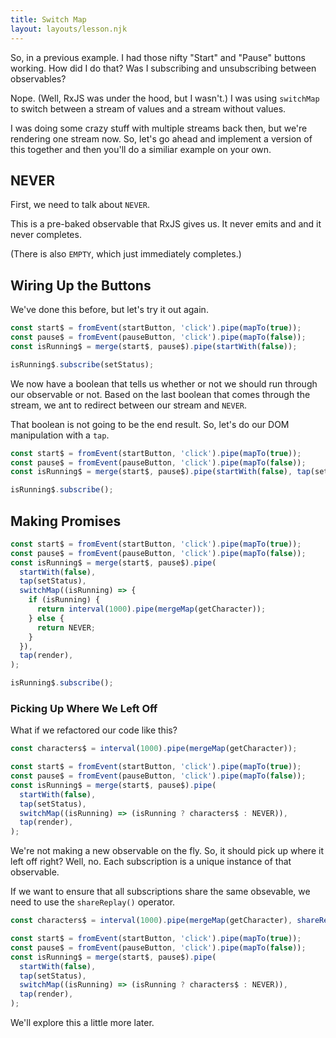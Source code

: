 ```yaml
---
title: Switch Map
layout: layouts/lesson.njk
---
```


So, in a previous example. I had those nifty "Start" and "Pause" buttons working. How did I do that? Was I subscribing and unsubscribing between observables?

Nope. (Well, RxJS was under the hood, but I wasn't.) I was using `switchMap` to switch between a stream of values and a stream without values.

I was doing some crazy stuff with multiple streams back then, but we're rendering one stream now. So, let's go ahead and implement a version of this together and then you'll do a similiar example on your own.

## NEVER

First, we need to talk about `NEVER`.

This is a pre-baked observable that RxJS gives us. It never emits and and it never completes.

(There is also `EMPTY`, which just immediately completes.)

## Wiring Up the Buttons

We've done this before, but let's try it out again.

```js
const start$ = fromEvent(startButton, 'click').pipe(mapTo(true));
const pause$ = fromEvent(pauseButton, 'click').pipe(mapTo(false));
const isRunning$ = merge(start$, pause$).pipe(startWith(false));

isRunning$.subscribe(setStatus);
```

We now have a boolean that tells us whether or not we should run through our observable or not. Based on the last boolean that comes through the stream, we ant to redirect between our stream and `NEVER`.

That boolean is not going to be the end result. So, let's do our DOM manipulation with a `tap`.

```js
const start$ = fromEvent(startButton, 'click').pipe(mapTo(true));
const pause$ = fromEvent(pauseButton, 'click').pipe(mapTo(false));
const isRunning$ = merge(start$, pause$).pipe(startWith(false), tap(setStatus));

isRunning$.subscribe();
```

## Making Promises

```js
const start$ = fromEvent(startButton, 'click').pipe(mapTo(true));
const pause$ = fromEvent(pauseButton, 'click').pipe(mapTo(false));
const isRunning$ = merge(start$, pause$).pipe(
  startWith(false),
  tap(setStatus),
  switchMap((isRunning) => {
    if (isRunning) {
      return interval(1000).pipe(mergeMap(getCharacter));
    } else {
      return NEVER;
    }
  }),
  tap(render),
);

isRunning$.subscribe();
```

### Picking Up Where We Left Off

What if we refactored our code like this?

```js
const characters$ = interval(1000).pipe(mergeMap(getCharacter));

const start$ = fromEvent(startButton, 'click').pipe(mapTo(true));
const pause$ = fromEvent(pauseButton, 'click').pipe(mapTo(false));
const isRunning$ = merge(start$, pause$).pipe(
  startWith(false),
  tap(setStatus),
  switchMap((isRunning) => (isRunning ? characters$ : NEVER)),
  tap(render),
);
```

We're not making a new observable on the fly. So, it should pick up where it left off right? Well, no. Each subscription is a unique instance of that observable.

If we want to ensure that all subscriptions share the same obsevable, we need to use the `shareReplay()` operator.

```js
const characters$ = interval(1000).pipe(mergeMap(getCharacter), shareReplay(0));

const start$ = fromEvent(startButton, 'click').pipe(mapTo(true));
const pause$ = fromEvent(pauseButton, 'click').pipe(mapTo(false));
const isRunning$ = merge(start$, pause$).pipe(
  startWith(false),
  tap(setStatus),
  switchMap((isRunning) => (isRunning ? characters$ : NEVER)),
  tap(render),
);
```

We'll explore this a little more later.
